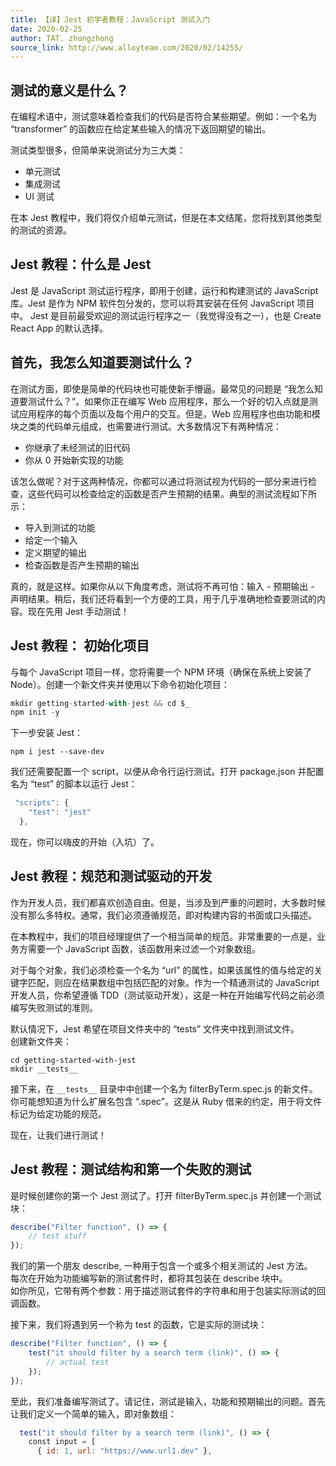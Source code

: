 ```yaml
---
title: 【译】Jest 初学者教程：JavaScript 测试入门
date: 2020-02-25
author: TAT. zhongzhong
source_link: http://www.alloyteam.com/2020/02/14255/
---
```


<!-- {% raw %} - for jekyll -->

## 测试的意义是什么？

在编程术语中，测试意味着检查我们的代码是否符合某些期望。例如：一个名为 “transformer” 的函数应在给定某些输入的情况下返回期望的输出。

测试类型很多，但简单来说测试分为三大类：

-   单元测试
-   集成测试
-   UI 测试

在本 Jest 教程中，我们将仅介绍单元测试，但是在本文结尾，您将找到其他类型的测试的资源。

## Jest 教程：什么是 Jest

Jest 是 JavaScript 测试运行程序，即用于创建，运行和构建测试的 JavaScript 库。Jest 是作为 NPM 软件包分发的，您可以将其安装在任何 JavaScript 项目中。 Jest 是目前最受欢迎的测试运行程序之一（我觉得没有之一），也是 Create React App 的默认选择。

## 首先，我怎么知道要测试什么？

在测试方面，即使是简单的代码块也可能使新手懵逼。最常见的问题是 “我怎么知道要测试什么？”。如果你正在编写 Web 应用程序，那么一个好的切入点就是测试应用程序的每个页面以及每个用户的交互。但是，Web 应用程序也由功能和模块之类的代码单元组成，也需要进行测试。大多数情况下有两种情况：

-   你继承了未经测试的旧代码
-   你从 0 开始新实现的功能

该怎么做呢？对于这两种情况，你都可以通过将测试视为代码的一部分来进行检查，这些代码可以检查给定的函数是否产生预期的结果。典型的测试流程如下所示：

-   导入到测试的功能
-   给定一个输入
-   定义期望的输出
-   检查函数是否产生预期的输出

真的，就是这样。如果你从以下角度考虑，测试将不再可怕：输入 - 预期输出 - 声明结果。稍后，我们还将看到一个方便的工具，用于几乎准确地检查要测试的内容。现在先用 Jest 手动测试！

## Jest 教程： 初始化项目

与每个 JavaScript 项目一样，您将需要一个 NPM 环境（确保在系统上安装了 Node）。创建一个新文件夹并使用以下命令初始化项目：

```javascript
mkdir getting-started-with-jest && cd $_
npm init -y
```

下一步安装 Jest：

    npm i jest --save-dev

我们还需要配置一个 script，以便从命令行运行测试。打开 package.json 并配置名为 “test” 的脚本以运行 Jest：

```javascript
 "scripts": {
    "test": "jest"
  },
```

现在，你可以嗨皮的开始（入坑）了。

## Jest 教程：规范和测试驱动的开发

作为开发人员，我们都喜欢创造自由。但是，当涉及到严重的问题时，大多数时候没有那么多特权。通常，我们必须遵循规范，即对构建内容的书面或口头描述。

在本教程中，我们的项目经理提供了一个相当简单的规范。非常重要的一点是，业务方需要一个 JavaScript 函数，该函数用来过滤一个对象数组。

对于每个对象，我们必须检查一个名为 “url” 的属性，如果该属性的值与给定的关键字匹配，则应在结果数组中包括匹配的对象。作为一个精通测试的 JavaScript 开发人员，你希望遵循 TDD（测试驱动开发），这是一种在开始编写代码之前必须编写失败测试的准则。

默认情况下，Jest 希望在项目文件夹中的 “tests” 文件夹中找到测试文件。  
创建新文件夹：

    cd getting-started-with-jest
    mkdir __tests__

接下来，在 `__tests__` 目录中中创建一个名为 filterByTerm.spec.js 的新文件。你可能想知道为什么扩展名包含 “.spec”。这是从 Ruby 借来的约定，用于将文件标记为给定功能的规范。

现在，让我们进行测试！

## Jest 教程：测试结构和第一个失败的测试

是时候创建你的第一个 Jest 测试了。打开 filterByTerm.spec.js 并创建一个测试块：

```javascript
describe("Filter function", () => {
    // test stuff
});
```

我们的第一个朋友 describe, 一种用于包含一个或多个相关测试的 Jest 方法。  
每次在开始为功能编写新的测试套件时，都将其包装在 describe 块中。  
如你所见，它带有两个参数：用于描述测试套件的字符串和用于包装实际测试的回调函数。

接下来，我们将遇到另一个称为 test 的函数，它是实际的测试块：

```javascript
describe("Filter function", () => {
    test("it should filter by a search term (link)", () => {
        // actual test
    });
});
```

至此，我们准备编写测试了。请记住，测试是输入，功能和预期输出的问题。首先让我们定义一个简单的输入，即对象数组：

```javascript
  test("it should filter by a search term (link)", () => {
    const input = [
      { id: 1, url: "https://www.url1.dev" },
```


<!-- {% endraw %} - for jekyll -->